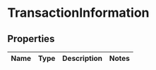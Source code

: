 
# TransactionInformation

## Properties
Name | Type | Description | Notes
------------ | ------------- | ------------- | -------------



